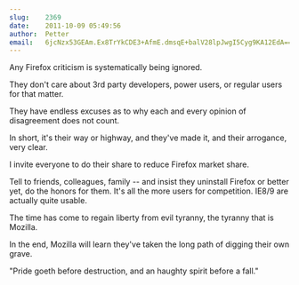 ```yaml
---
slug:    2369
date:    2011-10-09 05:49:56
author:  Petter
email:   6jcNzx53GEAm.Ex8TrYkCDE3+AfmE.dmsqE+balV28lpJwgI5Cyg9KA12EdA==
---
```


Any Firefox criticism is systematically being ignored.

They don't care about 3rd party developers, power users, or regular
users for that matter.

They have endless excuses as to why each and every opinion of
disagreement does not count.

In short, it's their way or highway, and they've made it, and their
arrogance, very clear.

I invite everyone to do their share to reduce Firefox market share.

Tell to friends, colleagues, family -- and insist they uninstall
Firefox or better yet, do the honors for them. It's all the more users
for competition. IE8/9 are actually quite usable.

The time has come to regain liberty from evil tyranny, the tyranny
that is Mozilla.

In the end, Mozilla will learn they've taken the long path of digging
their own grave.

"Pride goeth before destruction, and an haughty spirit before a fall."
